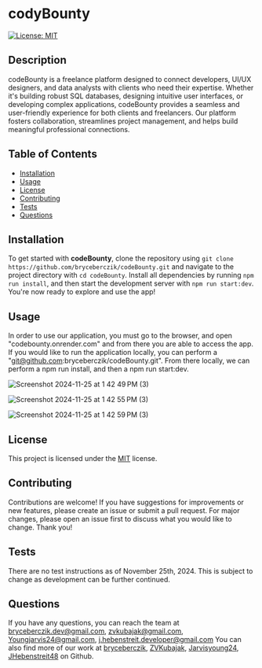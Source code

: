 
# codyBounty

[![License: MIT](https://img.shields.io/badge/License-MIT-yellow.svg)](https://opensource.org/licenses/MIT)

## Description
codeBounty is a freelance platform designed to connect developers, UI/UX designers, and data analysts with clients who need their expertise. Whether it's building robust SQL databases, designing intuitive user interfaces, or developing complex applications, codeBounty provides a seamless and user-friendly experience for both clients and freelancers. Our platform fosters collaboration, streamlines project management, and helps build meaningful professional connections.

## Table of Contents
- [Installation](#installation)
- [Usage](#usage)
- [License](#license)
- [Contributing](#contributing)
- [Tests](#tests)
- [Questions](#questions)

## Installation
To get started with **codeBounty**, clone the repository using `git clone https://github.com/bryceberczik/codeBounty.git` and navigate to the project directory with `cd codeBounty`. Install all dependencies by running `npm run install`, and then start the development server with `npm run start:dev`. You're now ready to explore and use the app!

## Usage
In order to use our application, you must go to the browser, and open "codebounty.onrender.com" and from there you are able to access the app. If you would like to run the application locally, you can perform a "git@github.com:bryceberczik/codeBounty.git". From there locally, we can perform a npm run install, and then a npm run start:dev.

![Screenshot 2024-11-25 at 1 42 49 PM (3)](https://github.com/user-attachments/assets/51284392-0872-442c-99af-cb96ab21125e)

![Screenshot 2024-11-25 at 1 42 55 PM (3)](https://github.com/user-attachments/assets/78fbbbb3-34dc-4535-821b-b57d81806309)

![Screenshot 2024-11-25 at 1 42 59 PM (3)](https://github.com/user-attachments/assets/76295c6e-08ff-42be-a3ff-c02ea0ab6599)

## License
This project is licensed under the [MIT](https://opensource.org/licenses/MIT) license.

## Contributing
Contributions are welcome! If you have suggestions for improvements or new features, please create an issue or submit a pull request. For major changes, please open an issue first to discuss what you would like to change. Thank you!

## Tests
There are no test instructions as of November 25th, 2024. This is subject to change as development can be further continued.

## Questions
If you have any questions, you can reach the team at [bryceberczik.dev@gmail.com](mailto:bryceberczik.dev@gmail.com), [zvkubajak@gmail.com](mailto:zvkubajak@gmail.com), [Youngjarvis24@gmail.com](mailto:Youngjarvis24@gmail.com),  [j.hebenstreit.developer@gmail.com](mailto:j.hebenstreit.developer@gmail.com) You can also find more of our work at [bryceberczik](https://github.com/,bryceberczik), [ZVKubajak](https://github.com/ZVKubajak), [Jarvisyoung24](https://github.com/Jarvisyoung24), [JHebenstreit48](https://github.com/JHebenstreit48) on Github.
